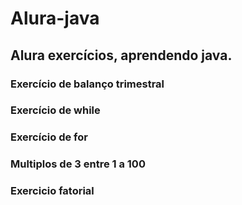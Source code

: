 ﻿# Alura-java

## Alura exercícios, aprendendo java.

### Exercício de balanço trimestral

### Exercício de while

### Exercício de for

### Multiplos de 3 entre 1 a 100

### Exercicio fatorial